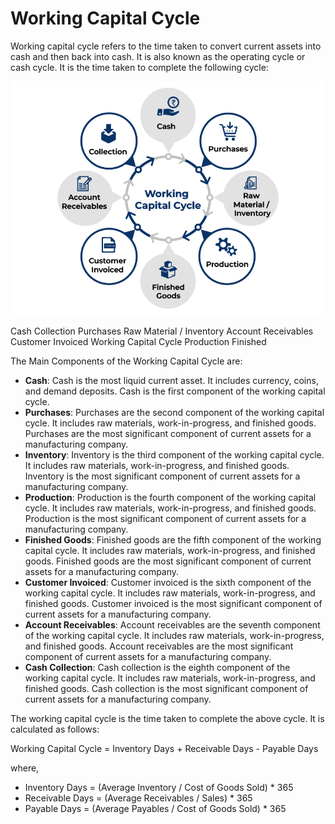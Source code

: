 # Working Capital Cycle

Working capital cycle refers to the time taken to convert current assets into cash and then back into cash. It is also known as the operating cycle or cash cycle. It is the time taken to complete the following cycle:

![Working Capital Cycle](image.png)

Cash
Collection
Purchases
Raw
Material /
Inventory
Account
Receivables
Customer
Invoiced
Working
Capital Cycle
Production
Finished


The Main Components of the Working Capital Cycle are:

- **Cash**: Cash is the most liquid current asset. It includes currency, coins, and demand deposits. Cash is the first component of the working capital cycle.
- **Purchases**: Purchases are the second component of the working capital cycle. It includes raw materials, work-in-progress, and finished goods. Purchases are the most significant component of current assets for a manufacturing company.
- **Inventory**: Inventory is the third component of the working capital cycle. It includes raw materials, work-in-progress, and finished goods. Inventory is the most significant component of current assets for a manufacturing company.
- **Production**: Production is the fourth component of the working capital cycle. It includes raw materials, work-in-progress, and finished goods. Production is the most significant component of current assets for a manufacturing company.
- **Finished Goods**: Finished goods are the fifth component of the working capital cycle. It includes raw materials, work-in-progress, and finished goods. Finished goods are the most significant component of current assets for a manufacturing company.
- **Customer Invoiced**: Customer invoiced is the sixth component of the working capital cycle. It includes raw materials, work-in-progress, and finished goods. Customer invoiced is the most significant component of current assets for a manufacturing company.
- **Account Receivables**: Account receivables are the seventh component of the working capital cycle. It includes raw materials, work-in-progress, and finished goods. Account receivables are the most significant component of current assets for a manufacturing company.
- **Cash Collection**: Cash collection is the eighth component of the working capital cycle. It includes raw materials, work-in-progress, and finished goods. Cash collection is the most significant component of current assets for a manufacturing company.

The working capital cycle is the time taken to complete the above cycle. It is calculated as follows:

Working Capital Cycle = Inventory Days + Receivable Days - Payable Days

where,

- Inventory Days = (Average Inventory / Cost of Goods Sold) * 365
- Receivable Days = (Average Receivables / Sales) * 365
- Payable Days = (Average Payables / Cost of Goods Sold) * 365

